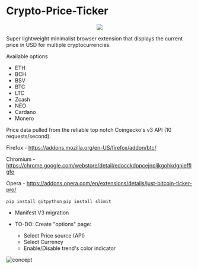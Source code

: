 # Crypto-Price-Ticker


<p align="center">
    <img src="https://gitlab.com/nfl0/crypto-price-ticker-extension/-/raw/master/Docs/Demo.gif">
</p>

Super lightweight minimalist browser extension that displays the current price in USD for multiple cryptocurrencies.

Available options

 - ETH
 - BCH
 - BSV
 - BTC
 - LTC
 - Zcash
 - NEO
 - Cardano
 - Monero

Price data pulled from the reliable top notch Coingecko's v3 API (10 requests/second).

Firefox - https://addons.mozilla.org/en-US/firefox/addon/btc/

Chromium - https://chrome.google.com/webstore/detail/edocckdppcejnpljkgohkdgniefflgfo

Opera - https://addons.opera.com/en/extensions/details/just-bitcoin-ticker-pro/


`pip install gitpython`
`pip install slimit`

* Manifest V3 migration

* TO-DO: Create "options" page:
    * Select Price source (API)
    * Select Currency
    * Enable/Disable trend's color indicator





![concept](https://gitlab.com/nfl0/crypto-price-ticker-extension/-/raw/master/Docs/Screenshot.png)
